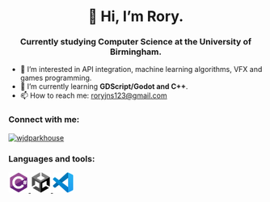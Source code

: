 <h1 align="center">👋 Hi, I’m Rory.</h1>
<h3 align="center">Currently studying Computer Science at the University of Birmingham.</h3>

- 👀 I’m interested in API integration, machine learning algorithms, VFX and games programming.
- 🌱 I’m currently learning **GDScript/Godot and C++**.
- 📫 How to reach me: roryjns123@gmail.com

<h3 align="left">Connect with me:</h3>
<p align="left">
<a href="https://www.linkedin.com/in/rory-simpson" target="blank"><img align="center" src="https://raw.githubusercontent.com/rahuldkjain/github-profile-readme-generator/master/src/images/icons/Social/linked-in-alt.svg" alt="wjdparkhouse" height="30" width="40" /></a>

<h3 align="left">Languages and tools:</h3>
  <a href="https://dotnet.microsoft.com/en-us/languages/csharp#:~:text=C%23%20is%20a%20modern%2C%20innovative,5%20programming%20languages%20on%20GitHub." target="_blank" rel="noreferrer">
    <img src="https://github.com/devicons/devicon/blob/master/icons/csharp/csharp-original.svg" alt="c sharp" width="40" height="40"/>
  </a>
  <a href="https://unity.com" target="_blank" rel="noreferrer">
    <img src="https://github.com/devicons/devicon/blob/master/icons/unity/unity-original.svg" alt="unity" width="40" height="40"/>
  </a>
  <a href="https://code.visualstudio.com/" target="_blank" rel="noreferrer">
    <img src="https://github.com/devicons/devicon/blob/master/icons/vscode/vscode-original.svg" alt="visual studio code" width="40" height="40"/>
  </a>

<!---
RoryJNS/RoryJNS is a ✨ special ✨ repository because its `README.md` (this file) appears on your GitHub profile.
You can click the Preview link to take a look at your changes.
--->
